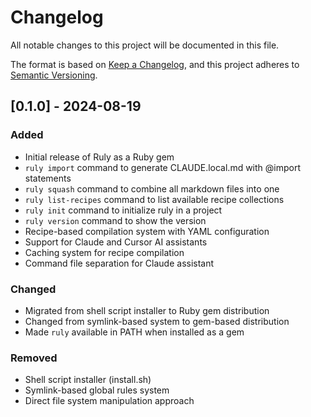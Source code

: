 # Changelog

All notable changes to this project will be documented in this file.

The format is based on [Keep a Changelog](https://keepachangelog.com/en/1.0.0/), and this project
adheres to [Semantic Versioning](https://semver.org/spec/v2.0.0.html).

## [0.1.0] - 2024-08-19

### Added

- Initial release of Ruly as a Ruby gem
- `ruly import` command to generate CLAUDE.local.md with @import statements
- `ruly squash` command to combine all markdown files into one
- `ruly list-recipes` command to list available recipe collections
- `ruly init` command to initialize ruly in a project
- `ruly version` command to show the version
- Recipe-based compilation system with YAML configuration
- Support for Claude and Cursor AI assistants
- Caching system for recipe compilation
- Command file separation for Claude assistant

### Changed

- Migrated from shell script installer to Ruby gem distribution
- Changed from symlink-based system to gem-based distribution
- Made `ruly` available in PATH when installed as a gem

### Removed

- Shell script installer (install.sh)
- Symlink-based global rules system
- Direct file system manipulation approach
